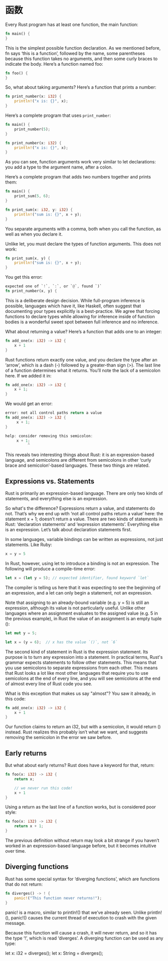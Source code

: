 # 函数

Every Rust program has at least one function, the main function:


```rust
fn main() {
}
```


This is the simplest possible function declaration. As we mentioned before, fn says ‘this is a function’, followed by the name, some parentheses because this function takes no arguments, and then some curly braces to indicate the body. Here’s a function named foo:


```rust
fn foo() {
}
```

So, what about taking arguments? Here’s a function that prints a number:


```rust
fn print_number(x: i32) {
    println!("x is: {}", x);
}
```

Here’s a complete program that uses `print_number`:


```rust
fn main() {
    print_number(5);
}

fn print_number(x: i32) {
    println!("x is: {}", x);
}
```


As you can see, function arguments work very similar to let declarations: you add a type to the argument name, after a colon.

Here’s a complete program that adds two numbers together and prints them:

```rust
fn main() {
    print_sum(5, 6);
}

fn print_sum(x: i32, y: i32) {
    println!("sum is: {}", x + y);
}
```

You separate arguments with a comma, both when you call the function, as well as when you declare it.

Unlike let, you must declare the types of function arguments. This does not work:


```rust
fn print_sum(x, y) {
    println!("sum is: {}", x + y);
}
```

You get this error:

```rust
expected one of `!`, `:`, or `@`, found `)`
fn print_number(x, y) {
```

This is a deliberate design decision. While full-program inference is possible, languages which have it, like Haskell, often suggest that documenting your types explicitly is a best-practice. We agree that forcing functions to declare types while allowing for inference inside of function bodies is a wonderful sweet spot between full inference and no inference.

What about returning a value? Here’s a function that adds one to an integer:


```rust
fn add_one(x: i32) -> i32 {
    x + 1
}
```

Rust functions return exactly one value, and you declare the type after an ‘arrow’, which is a dash (-) followed by a greater-than sign (>). The last line of a function determines what it returns. You’ll note the lack of a semicolon here. If we added it in:

```rust
fn add_one(x: i32) -> i32 {
    x + 1;
}
```

We would get an error:

```rust
error: not all control paths return a value
fn add_one(x: i32) -> i32 {
     x + 1;
}

help: consider removing this semicolon:
     x + 1;
          ^
```

This reveals two interesting things about Rust: it is an expression-based language, and semicolons are different from semicolons in other ‘curly brace and semicolon’-based languages. These two things are related.

## Expressions vs. Statements

Rust is primarily an expression-based language. There are only two kinds of statements, and everything else is an expression.

So what's the difference? Expressions return a value, and statements do not. That’s why we end up with ‘not all control paths return a value’ here: the statement x + 1; doesn’t return a value. There are two kinds of statements in Rust: ‘declaration statements’ and ‘expression statements’. Everything else is an expression. Let’s talk about declaration statements first.

In some languages, variable bindings can be written as expressions, not just statements. Like Ruby:

```rust
x = y = 5
```

In Rust, however, using let to introduce a binding is not an expression. The following will produce a compile-time error:

```rust
let x = (let y = 5); // expected identifier, found keyword `let`
```

The compiler is telling us here that it was expecting to see the beginning of an expression, and a let can only begin a statement, not an expression.

Note that assigning to an already-bound variable (e.g. y = 5) is still an expression, although its value is not particularly useful. Unlike other languages where an assignment evaluates to the assigned value (e.g. 5 in the previous example), in Rust the value of an assignment is an empty tuple ():


```rust
let mut y = 5;

let x = (y = 6);  // x has the value `()`, not `6`
```

The second kind of statement in Rust is the expression statement. Its purpose is to turn any expression into a statement. In practical terms, Rust's grammar expects statements to follow other statements. This means that you use semicolons to separate expressions from each other. This means that Rust looks a lot like most other languages that require you to use semicolons at the end of every line, and you will see semicolons at the end of almost every line of Rust code you see.

What is this exception that makes us say "almost"? You saw it already, in this code:


```rust
fn add_one(x: i32) -> i32 {
    x + 1
}
```

Our function claims to return an i32, but with a semicolon, it would return () instead. Rust realizes this probably isn’t what we want, and suggests removing the semicolon in the error we saw before.

## Early returns

But what about early returns? Rust does have a keyword for that, return:

```rust
fn foo(x: i32) -> i32 {
    return x;

    // we never run this code!
    x + 1
}
```

Using a return as the last line of a function works, but is considered poor style:

```rust
fn foo(x: i32) -> i32 {
    return x + 1;
}
```

The previous definition without return may look a bit strange if you haven’t worked in an expression-based language before, but it becomes intuitive over time.

## Diverging functions

Rust has some special syntax for ‘diverging functions’, which are functions that do not return:

```rust
fn diverges() -> ! {
    panic!("This function never returns!");
}
```

panic! is a macro, similar to println!() that we’ve already seen. Unlike println!(), panic!() causes the current thread of execution to crash with the given message.

Because this function will cause a crash, it will never return, and so it has the type ‘!’, which is read ‘diverges’. A diverging function can be used as any type:

let x: i32 = diverges();
let x: String = diverges();
